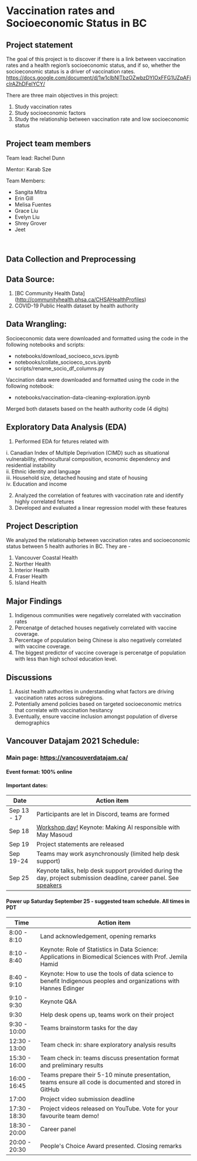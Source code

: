 # Vaccination rates and Socioeconomic Status in BC


## Project statement

The goal of this project is to discover if there is a link between vaccination rates and a health region’s socioeconomic status, and if so, whether the socioeconomic status is a driver of vaccination rates.
https://docs.google.com/document/d/1w1clbNlTbzOZwbzDYIOxFFG1UZpAFjclrAZhDFelYCY/

There are three main objectives in this project:
1. Study vaccination rates
2. Study socioeconomic factors 
3. Study the relationship between vaccination rate and low socioeconomic status

## Project team members

Team lead: Rachel Dunn

Mentor: Karab Sze

Team Members:  

- Sangita Mitra 
- Erin Gill
- Melisa Fuentes
- Grace Liu
- Evelyn Liu
- Shrey Grover
- Jeet
<br />

## Data Collection and Preprocessing

## Data Source: 

1. [BC Community Health Data] (http://communityhealth.phsa.ca/CHSAHealthProfiles)
2. COVID-19 Public Health dataset by health authority

## Data Wrangling:
Socioeconomic data were downloaded and formatted using the code in the following notebooks and scripts:
- notebooks/download_socioeco_scvs.ipynb
- notebooks/collate_socioeco_scvs.ipynb
- scripts/rename_socio_df_columns.py

Vaccination data were downloaded and formatted using the code in the following notebook:
- notebooks/vaccination-data-cleaning-exploration.ipynb

Merged both datasets based on the health authority code (4 digits)

## Exploratory Data Analysis (EDA)

1. Performed EDA for fetures related with  

i. Canadian Index of Multiple Deprivation (CIMD) such as situational vulnerability, ethnocultural composition, economic dependency and residential instability <br />
ii. Ethnic identity and language <br />
iii. Household size, detached housing and state of housing <br />
iv. Education and income <br />

2. Analyzed the correlation of features with vaccination rate and identify highly correlated fetures
3. Developed and evaluated a linear regression model with these features

## Project Description

We analyzed the relationahip between vaccination rates and socioeconomic status between 5 health authories in BC. They are -

1. Vancouver Coastal Health
2. Norther Health
3. Interior Health
4. Fraser Health
5. Island Health

## Major Findings 

1. Indigenous communities were negatively correlated with vaccination rates 
2. Percenatge of detached houses negatively correlated with vaccine coverage. 
3. Percentage of population being Chinese is also negatively correlated with vaccine coverage.
4. The biggest predictor of vaccine coverage is percenatge of population with less than high school education level.

## Discussions

1. Assist health authorities in understanding what factors are driving vaccination rates across subregions.
2. Potentially amend policies based on targeted socioeconomic metrics that correlate with vaccination hesitancy
3. Eventually, ensure vaccine inclusion amongst population of diverse demographics


## Vancouver Datajam 2021 Schedule:

### Main page: https://vancouverdatajam.ca/
#### Event format: 100% online

#### Important dates: 

|Date | Action item |
| - | - |
|Sep 13 - 17 |Participants are let in Discord, teams are formed|
|Sep 18 |[Workshop day!](https://www.vancouverdatajam.ca/workshops) Keynote: Making AI responsible with May Masoud|
|Sep 19 |Project statements are released|
|Sep 19-24 |Teams may work asynchronously (limited help desk support)|
|Sep 25 |Keynote talks, help desk support provided during the day, project submission deadline, career panel. See [speakers](https://www.vancouverdatajam.ca/speakers)|

#### Power up Saturday September 25 - suggested team schedule. All times in PDT

|Time| Action item|
| - | - |
|8:00 - 8:10| Land acknowledgement, opening remarks |
|8:10 - 8:40| Keynote: Role of Statistics in Data Science: Applications in Biomedical Sciences with Prof. Jemila Hamid | 
|8:40 - 9:10| Keynote: How to use the tools of data science to benefit Indigenous peoples and organizations  with Hannes Edinger |
|9:10 -  9:30| Keynote Q&A |
|9:30 | Help desk opens up, teams work on their project |
|9:30 - 10:00| Teams brainstorm tasks for the day|
|12:30 - 13:00| Team check in: share exploratory analysis results |
|15:30 - 16:00| Team check in: teams discuss presentation format and preliminary results|
|16:00 - 16:45| Teams prepare their 5-10 minute presentation, teams ensure all code is documented and stored in GitHub|
|17:00| Project video submission deadline|
|17:30 - 18:30| Project videos released on YouTube. Vote for your favourite team demo!| 
|18:30 - 20:00 | Career panel|
|20:00 - 20:30 | People's Choice Award presented. Closing remarks|
